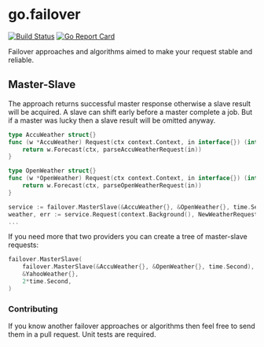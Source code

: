 # go.failover

[![Build Status](https://travis-ci.org/regeda/go.failover.svg?branch=master)](https://travis-ci.org/regeda/go.failover)
[![Go Report Card](https://goreportcard.com/badge/github.com/regeda/go.failover)](https://goreportcard.com/report/github.com/regeda/go.failover)

Failover approaches and algorithms aimed to make your request stable and reliable.

## Master-Slave

The approach returns successful master response otherwise a slave result will be acquired.
A slave can shift early before a master complete a job. But if a master was lucky then a slave result will be omitted anyway.

```go
type AccuWeather struct{}
func (w *AccuWeather) Request(ctx context.Context, in interface{}) (interface{}, error) {
    return w.Forecast(ctx, parseAccuWeatherRequest(in))
}

type OpenWeather struct{}
func (w *OpenWeather) Request(ctx context.Context, in interface{}) (interface{}, error) {
    return w.Forecast(ctx, parseOpenWeatherRequest(in))
}

service := failover.MasterSlave(&AccuWeather{}, &OpenWeather{}, time.Second)
weather, err := service.Request(context.Background(), NewWeatherRequest())
...
```

If you need more that two providers you can create a tree of master-slave requests:
```go
failover.MasterSlave(
    failover.MasterSlave(&AccuWeather{}, &OpenWeather{}, time.Second),
    &YahooWeather{},
    2*time.Second,
)
```

### Contributing
If you know another failover approaches or algorithms then feel free to send them in a pull request. Unit tests are required.
